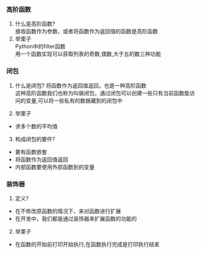 ### 高阶函数
1. 什么是高阶函数?    
接收函数作为参数，或者将函数作为返回值的函数是高阶函数
2. 举栗子   
Python中的filter函数	
用一个函数实现可以获取列表的奇数,偶数,大于五的数三种功能

### 闭包
1. 什么是闭包?
将函数作为返回值返回，也是一种高阶函数   
这种高阶函数我们也称为叫做闭包，通过闭包可以创建一些只有当前函数能访问的变量,可以将一些私有的数据藏到的闭包中

2. 举栗子
* 求多个数的平均值
3. 构成闭包的要件?
- 要有函数嵌套
- 将函数作为返回值返回
- 内部函数要使用外部函数到的变量

### 装饰器
1. 定义?
- 在不修改原函数的情况下，来对函数进行扩展
- 在开发中，我们都是通过装饰器来扩展函数的功能的

2. 举栗子
- 在函数的开始前打印开始执行,在函数执行完成是打印执行结束

